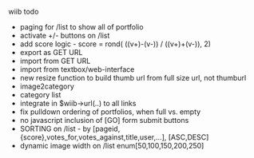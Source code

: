 wiib todo
* paging for /list to show all of portfolio
* activate +/- buttons on /list
* add score logic - score = rond( ((v+)-(v-)) / ((v+)+(v-)), 2)
* export as GET URL
* import from GET URL
* import from textbox/web-interface
* new resize function to build thumb url from full size url, not thumburl
* image2category
* category list
* integrate in $wiib->url(..) to all links
* fix pulldown ordering of portfolios, when full vs. empty
* no javascript inclusion of [GO] form submit buttons
* SORTING on /list - by [pageid,{score},votes_for,votes_against,title,user,...], [ASC,DESC]
* dynamic image width on /list  enum[50,100,150,200,250]


